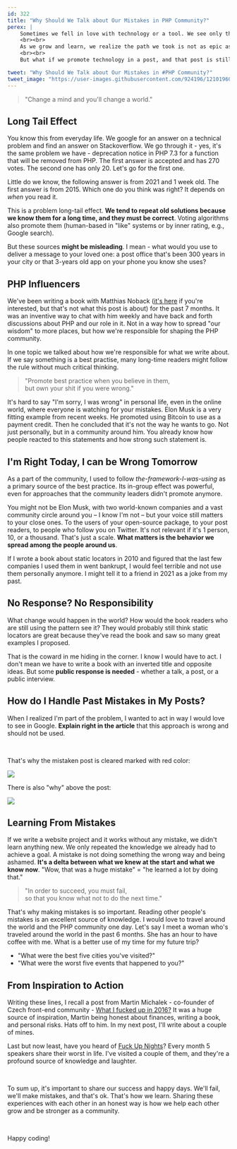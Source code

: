 ```yaml
---
id: 322
title: "Why Should We Talk about Our Mistakes in PHP Community?"
perex: |
    Sometimes we fell in love with technology or a tool. We see only the best in it, and we want everyone to know it. We're spreading the love on a wave of serotonin. We're spreading the knowledge and helping others.
    <br><br>
    As we grow and learn, we realize the path we took is not as epic as we thought. We change a direction and pick a better alternative. That's how we learn in everyday life, and it's only natural.
    <br><br>
    But what if we promote technology in a post, and that post is still out there? Readers learn from it and follow the path, even though we know it's two years old and a blind road to station frustration. What then?

tweet: "Why Should We Talk about Our Mistakes in #PHP Community?"
tweet_image: "https://user-images.githubusercontent.com/924196/121019604-e1fb4380-c79f-11eb-95ec-3ca5a77b8598.png"
---
```


<blockquote class="blockquote text-center">
"Change a mind and you'll change a world."
</blockquote>

## Long Tail Effect

You know this from everyday life. We google for an answer on a technical problem and find an answer on Stackoverflow. We go through it - yes, it's the same problem we have - deprecation notice in PHP 7.3 for a function that will be removed from PHP. The first answer is accepted and has 270 votes. The second one has only 20. Let's go for the first one.

Little do we know, the following answer is from 2021 and 1 week old. The first answer is from 2015. Which one do you think was right? It depends on *when* you read it.

This is a problem long-tail effect. **We tend to repeat old solutions because we know them for a long time, and they must be correct**. Voting algorithms also promote them (human-based in "like" systems or by inner rating, e.g., Google search).

But these sources **might be misleading**. I mean - what would you use to deliver a message to your loved one: a post office that's been 300 years in your city or that 3-years old app on your phone you know she uses?

## PHP Influencers

We've been writing a book with Matthias Noback ([it's here](/blog/rector-the-power-of-automated-refactoring-book-released) if you're interested, but that's not what this post is about) for the past 7 months. It was an inventive way to chat with him weekly and have back and forth discussions about PHP and our role in it. Not in a way how to spread "our wisdom" to more places, but how we're responsible for shaping the PHP community.

In one topic we talked about how we're responsible for what we write about. If we say something is a best practise, many long-time readers might follow the rule without much critical thinking.

<blockquote class="blockquote text-center">
    "Promote best practice when you believe in them,<br>
    but own your shit if you were wrong."
</blockquote>

It's hard to say "I'm sorry, I was wrong" in personal life, even in the online world, where everyone is watching for your mistakes. Elon Musk is a very fitting example from recent weeks. He promoted using Bitcoin to use as a payment credit. Then he concluded that it's not the way he wants to go. Not just personally, but in a community around him.  You already know how people reacted to this statements and how strong such statement is.

## I'm Right Today, I can be Wrong Tomorrow

As a part of the community, I used to follow *the-framework-I-was-using* as a primary source of the best practice. Its in-group effect was powerful, even for approaches that the community leaders didn't promote anymore.

You might not be Elon Musk, with two world-known companies and a vast community circle around you &ndash; I know I'm not &ndash; but your voice still matters to your close ones. To the users of your open-source package, to your post readers, to people who follow you on Twitter. It's not relevant if it's 1 person, 10, or a thousand. That's just a scale. **What matters is the behavior we spread among the people around us**.

If I wrote a book about static locators in 2010 and figured that the last few companies I used them in went bankrupt, I would feel terrible and not use them personally anymore. I might tell it to a friend in 2021 as a joke from my past.

## No Response? No Responsibility

What change would happen in the world? How would the book readers who are still using the pattern see it? They would probably still think static locators are great because they've read the book and saw so many great examples I proposed.

That is the coward in me hiding in the corner. I know I would have to act. I don't mean we have to write a book with an inverted title and opposite ideas. But some **public response is needed** - whether a talk, a post, or a public interview.

## How do I Handle Past Mistakes in My Posts?

When I realized I'm part of the problem, I wanted to act in way I would love to see in Google. **Explain right in the article** that this approach is wrong and should not be used.

<br>

That's why the mistaken post is cleared marked with red color:

<a href="/blog/2018/11/05/do-you-autowire-services-in-symfony-you-can-autowire-parameters-too/">
    <img src="https://user-images.githubusercontent.com/924196/121019390-ac565a80-c79f-11eb-8b52-dd80fbd78c15.png" class="img-thumbnail mb-4">
</a>

There is also "why" above the post:

<a href="/blog/2018/11/05/do-you-autowire-services-in-symfony-you-can-autowire-parameters-too/">
    <img src="https://user-images.githubusercontent.com/924196/121019604-e1fb4380-c79f-11eb-95ec-3ca5a77b8598.png" class="img-thumbnail">
</a>


## Learning From Mistakes

If we write a website project and it works without any mistake, we didn't learn anything new. We only repeated the knowledge we already had to achieve a goal. A mistake is not doing something the wrong way and being ashamed. **It's a delta between what we knew at the start and what we know now**. "Wow, that was a huge mistake" = "he learned a lot by doing that."

<blockquote class="blockquote text-center">
"In order to succeed, you must fail,<br>
so that you know what not to do the next time."
</blockquote>

That's why making mistakes is so important. Reading other people's mistakes is an excellent source of knowledge. I would love to travel around the world and the PHP community one day. Let's say I meet a woman who's traveled around the world in the past 6 months. She has an hour to have coffee with me. What is a better use of my time for my future trip?

- "What were the best five cities you've visited?"
- "What were the worst five events that happened to you?"


## From Inspiration to Action

Writing these lines, I recall a post from Martin Michalek - co-founder of Czech front-end community - [What I fucked up in 2016?](https://www.vzhurudolu.cz/blog/100-2016-podelal)  It was a huge source of inspiration, Martin being honest about finances, writing a book, and personal risks. Hats off to him. In my next post, I'll write about a couple of mines.

Last but now least, have you heard of [Fuck Up Nights](https://www.fuckupnights.cz/)? Every month 5 speakers share their worst in life. I've visited a couple of them, and they're a profound source of knowledge and laughter.

<br>

To sum up, it's important to share our success and happy days. We'll fail, we'll make mistakes, and that's ok. That's how we learn. Sharing these experiences with each other in an honest way is how we help each other grow and be stronger as a community.

<br>

Happy coding!
